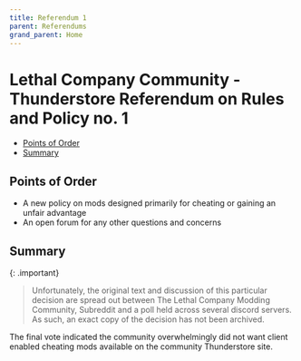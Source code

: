 ```yaml
---
title: Referendum 1
parent: Referendums
grand_parent: Home
---
```


<h1> Lethal Company Community - Thunderstore Referendum on Rules and Policy no. 1 </h1>

- [Points of Order](#points-of-order)
- [Summary](#summary)

## Points of Order

- A new policy on mods designed primarily for cheating or gaining an unfair advantage
- An open forum for any other questions and concerns

## Summary

{: .important}
> Unfortunately, the original text and discussion of this particular decision are spread out between The Lethal Company Modding Community, Subreddit and a poll held across several discord servers. As such, an exact copy of the decision has not been archived.

The final vote indicated the community overwhelmingly did not want client enabled cheating mods available on the community Thunderstore site.